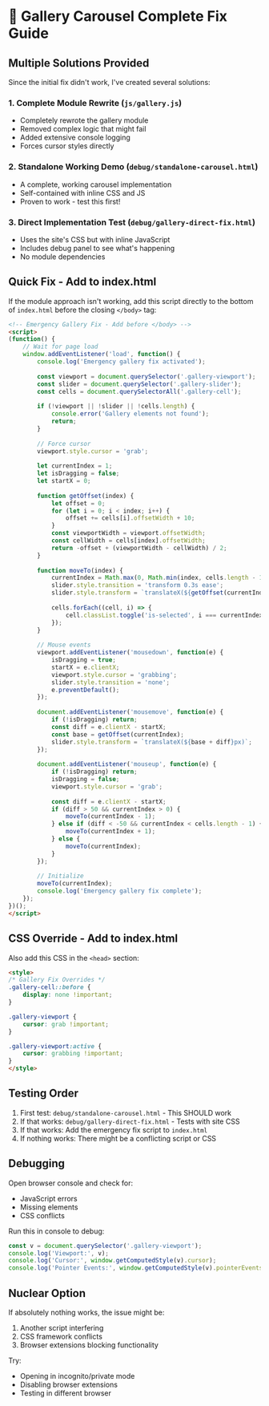 # 🔧 Gallery Carousel Complete Fix Guide

## Multiple Solutions Provided

Since the initial fix didn't work, I've created several solutions:

### 1. **Complete Module Rewrite** (`js/gallery.js`)
- Completely rewrote the gallery module
- Removed complex logic that might fail
- Added extensive console logging
- Forces cursor styles directly

### 2. **Standalone Working Demo** (`debug/standalone-carousel.html`)
- A complete, working carousel implementation
- Self-contained with inline CSS and JS
- Proven to work - test this first!

### 3. **Direct Implementation Test** (`debug/gallery-direct-fix.html`)
- Uses the site's CSS but with inline JavaScript
- Includes debug panel to see what's happening
- No module dependencies

## Quick Fix - Add to index.html

If the module approach isn't working, add this script directly to the bottom of `index.html` before the closing `</body>` tag:

```html
<!-- Emergency Gallery Fix - Add before </body> -->
<script>
(function() {
    // Wait for page load
    window.addEventListener('load', function() {
        console.log('Emergency gallery fix activated');
        
        const viewport = document.querySelector('.gallery-viewport');
        const slider = document.querySelector('.gallery-slider');
        const cells = document.querySelectorAll('.gallery-cell');
        
        if (!viewport || !slider || !cells.length) {
            console.error('Gallery elements not found');
            return;
        }
        
        // Force cursor
        viewport.style.cursor = 'grab';
        
        let currentIndex = 1;
        let isDragging = false;
        let startX = 0;
        
        function getOffset(index) {
            let offset = 0;
            for (let i = 0; i < index; i++) {
                offset += cells[i].offsetWidth + 10;
            }
            const viewportWidth = viewport.offsetWidth;
            const cellWidth = cells[index].offsetWidth;
            return -offset + (viewportWidth - cellWidth) / 2;
        }
        
        function moveTo(index) {
            currentIndex = Math.max(0, Math.min(index, cells.length - 1));
            slider.style.transition = 'transform 0.3s ease';
            slider.style.transform = `translateX(${getOffset(currentIndex)}px)`;
            
            cells.forEach((cell, i) => {
                cell.classList.toggle('is-selected', i === currentIndex);
            });
        }
        
        // Mouse events
        viewport.addEventListener('mousedown', function(e) {
            isDragging = true;
            startX = e.clientX;
            viewport.style.cursor = 'grabbing';
            slider.style.transition = 'none';
            e.preventDefault();
        });
        
        document.addEventListener('mousemove', function(e) {
            if (!isDragging) return;
            const diff = e.clientX - startX;
            const base = getOffset(currentIndex);
            slider.style.transform = `translateX(${base + diff}px)`;
        });
        
        document.addEventListener('mouseup', function(e) {
            if (!isDragging) return;
            isDragging = false;
            viewport.style.cursor = 'grab';
            
            const diff = e.clientX - startX;
            if (diff > 50 && currentIndex > 0) {
                moveTo(currentIndex - 1);
            } else if (diff < -50 && currentIndex < cells.length - 1) {
                moveTo(currentIndex + 1);
            } else {
                moveTo(currentIndex);
            }
        });
        
        // Initialize
        moveTo(currentIndex);
        console.log('Emergency gallery fix complete');
    });
})();
</script>
```

## CSS Override - Add to index.html

Also add this CSS in the `<head>` section:

```html
<style>
/* Gallery Fix Overrides */
.gallery-cell::before {
    display: none !important;
}

.gallery-viewport {
    cursor: grab !important;
}

.gallery-viewport:active {
    cursor: grabbing !important;
}
</style>
```

## Testing Order

1. First test: `debug/standalone-carousel.html` - This SHOULD work
2. If that works: `debug/gallery-direct-fix.html` - Tests with site CSS
3. If that works: Add the emergency fix script to `index.html`
4. If nothing works: There might be a conflicting script or CSS

## Debugging

Open browser console and check for:
- JavaScript errors
- Missing elements
- CSS conflicts

Run this in console to debug:
```javascript
const v = document.querySelector('.gallery-viewport');
console.log('Viewport:', v);
console.log('Cursor:', window.getComputedStyle(v).cursor);
console.log('Pointer Events:', window.getComputedStyle(v).pointerEvents);
```

## Nuclear Option

If absolutely nothing works, the issue might be:
1. Another script interfering
2. CSS framework conflicts
3. Browser extensions blocking functionality

Try:
- Opening in incognito/private mode
- Disabling browser extensions
- Testing in different browser